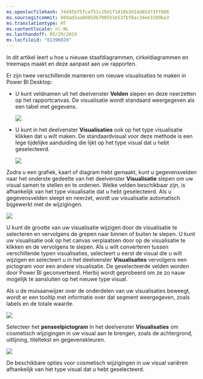 ```yaml
---
ms.openlocfilehash: 74d45bf5fcaf51c29d1f1818b3d14d85d73ff086
ms.sourcegitcommit: 60dad5aa0d85db790553e537bf8ac34ee3289ba3
ms.translationtype: HT
ms.contentlocale: nl-NL
ms.lasthandoff: 05/29/2019
ms.locfileid: "61396828"
---
```

In dit artikel leert u hoe u nieuwe staafdiagrammen, cirkeldiagrammen en treemaps maakt en deze aanpast aan uw rapporten.

Er zijn twee verschillende manieren om nieuwe visualisaties te maken in Power BI Desktop:

* U kunt veldnamen uit het deelvenster **Velden** slepen en deze neerzetten op het rapportcanvas. De visualisatie wordt standaard weergegeven als een tabel met gegevens.
  
  ![](media/3-2-create-customize-simple-visualizations/3-2_1.png)
* U kunt in het deelvenster **Visualisaties** ook op het type visualisatie klikken dat u wilt maken. De standaardvisual voor deze methode is een lege tijdelijke aanduiding die lijkt op het type visual dat u hebt geselecteerd.
  
  ![](media/3-2-create-customize-simple-visualizations/3-2_2.png)

Zodra u een grafiek, kaart of diagram hebt gemaakt, kunt u gegevensvelden naar het onderste gedeelte van het deelvenster **Visualisatie** slepen om uw visual samen te stellen en te ordenen. Welke velden beschikbaar zijn, is afhankelijk van het type visualisatie dat u hebt geselecteerd. Als u gegevensvelden sleept en neerzet, wordt uw visualisatie automatisch bijgewerkt met de wijzigingen.

![](media/3-2-create-customize-simple-visualizations/3-2_3.png)

U kunt de grootte van uw visualisatie wijzigen door de visualisatie te selecteren en vervolgens de grepen naar binnen of buiten te slepen. U kunt uw visualisatie ook op het canvas verplaatsen door op de visualisatie te klikken en de vervolgens te slepen. Als u wilt converteren tussen verschillende typen visualisaties, selecteert u eerst de visual die u wilt wijzigen en selecteert u in het deelvenster **Visualisaties** vervolgens een pictogram voor een andere visualisatie. De geselecteerde velden worden door Power BI geconverteerd. Hierbij wordt geprobeerd om ze zo nauw mogelijk te aansluiten op het nieuwe type visual.

Als u de muisaanwijzer over de onderdelen van uw visualisaties beweegt, wordt er een tooltip met informatie over dat segment weergegeven, zoals labels en de totale waarde.

![](media/3-2-create-customize-simple-visualizations/3-2_4.png)

Selecteer het **penseelpictogram** in het deelvenster **Visualisaties** om cosmetisch wijzigingen in uw visual aan te brengen, zoals de achtergrond, uitlijning, titeltekst en gegevenskleuren.

![](media/3-2-create-customize-simple-visualizations/3-2_5.png)

De beschikbare opties voor cosmetisch wijzigingen in uw visual variëren afhankelijk van het type visual dat u hebt geselecteerd.

